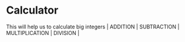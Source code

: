 # Calculator
This will help us to calculate big integers |
ADDITION |
SUBTRACTION |
MULTIPLICATION |
DIVISION |
